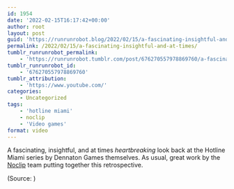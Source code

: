 ```yaml
---
id: 1954
date: '2022-02-15T16:17:42+00:00'
author: root
layout: post
guid: 'https://runrunrobot.blog/2022/02/15/a-fascinating-insightful-and-at-times/'
permalink: /2022/02/15/a-fascinating-insightful-and-at-times/
tumblr_runrunrobot_permalink:
    - 'https://runrunrobot.tumblr.com/post/676270557978869760/a-fascinating-insightful-and-at-times'
tumblr_runrunrobot_id:
    - '676270557978869760'
tumblr_attribution:
    - 'https://www.youtube.com/'
categories:
    - Uncategorized
tags:
    - 'hotline miami'
    - noclip
    - 'Video games'
format: video
---
```


A fascinating, insightful, and at times *heartbreaking* look back at the Hotline Miami series by Dennaton Games themselves. As usual, great work by the [Noclip](https://www.patreon.com/noclip) team putting together this retrospective.

<div class="attribution">(<span>Source:</span> <https://www.youtube.com/>)</div>